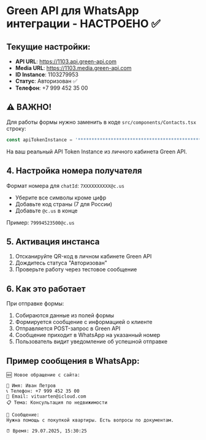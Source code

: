 # Green API для WhatsApp интеграции - НАСТРОЕНО ✅

## Текущие настройки:

- **API URL**: https://1103.api.green-api.com
- **Media URL**: https://1103.media.green-api.com  
- **ID Instance**: 1103279953
- **Статус**: Авторизован ✅
- **Телефон**: +7 999 452 35 00

## ⚠️ ВАЖНО! 

Для работы формы нужно заменить в коде `src/components/Contacts.tsx` строку:

```javascript
const apiTokenInstance = '****************************************************'; 
```

На ваш реальный API Token Instance из личного кабинета Green API.

## 4. Настройка номера получателя

Формат номера для `chatId`: `7XXXXXXXXXX@c.us`
- Уберите все символы кроме цифр
- Добавьте код страны (7 для России)
- Добавьте `@c.us` в конце

Пример: `79994523500@c.us`

## 5. Активация инстанса

1. Отсканируйте QR-код в личном кабинете Green API
2. Дождитесь статуса "Авторизован"
3. Проверьте работу через тестовое сообщение

## 6. Как это работает

При отправке формы:
1. Собираются данные из полей формы
2. Формируется сообщение с информацией о клиенте
3. Отправляется POST-запрос в Green API
4. Сообщение приходит в WhatsApp на указанный номер
5. Пользователь видит уведомление об успешной отправке

## Пример сообщения в WhatsApp:

```
🆕 Новое обращение с сайта:

👤 Имя: Иван Петров
📞 Телефон: +7 999 452 35 00
📧 Email: vituarten@icloud.com
📋 Тема: Консультация по недвижимости

💬 Сообщение:
Нужна помощь с покупкой квартиры. Есть вопросы по документам.

⏰ Время: 29.07.2025, 15:30:25
```